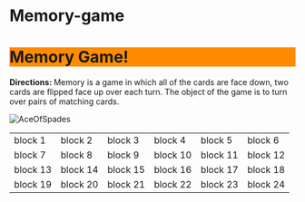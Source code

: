 # Memory-game
<!DOCTYPE html>
<html>
<html lang= "en-US">
  <head>
  <meta charset= "utf-8">
  <title> Memory Game </title>
  </head>
  
  <body>
  <h1 style= "background-color: #FF8C00"> Memory Game! </h1>
  <p> <b> Directions: </b> Memory is a game in which all of the cards are face down, two cards are flipped face up over each turn. The object of the game is to turn over pairs of matching cards. </p>
  </body>
<table style= "width:100%">
  <tr>
    <td> block 1 </td>
    <img src="http://cs.nyu.edu/courses/spring15/CSCI-UA.0061-001/newcards/images/Ace%20of%20Spades.jpg"
alt= "AceOfSpades">
    <td> block 2 </td>
    <td> block 3 </td>
    <td> block 4 </td>
    <td> block 5 </td>
    <td> block 6 </td>
  </tr>
  <tr>
    <td> block 7 </td>
    <td> block 8 </td>
    <td> block 9 </td>
    <td> block 10 </td>
    <td> block 11 </td>
    <td> block 12 </td>
  </tr>
  <tr>
  <td> block 13 </td>
  <td> block 14 </td>
  <td> block 15 </td>
  <td> block 16 </td>
  <td> block 17 </td>
  <td> block 18 </td>
  </tr>
  <tr>
  <td> block 19 </td>
  <td> block 20 </td>
  <td> block 21 </td>
  <td> block 22 </td>
  <td> block 23 </td>
  <td> block 24 </td>
  </tr>
</table>

  </html>
